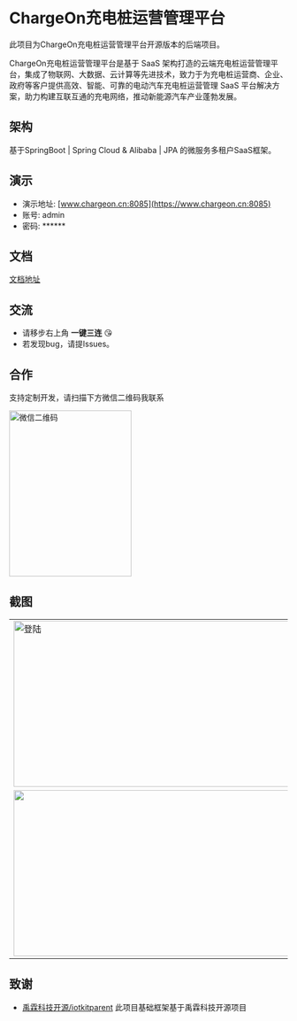 # ChargeOn充电桩运营管理平台


此项目为ChargeOn充电桩运营管理平台开源版本的后端项目。

ChargeOn充电桩运营管理平台是基于 SaaS 架构打造的云端充电桩运营管理平台，集成了物联网、大数据、云计算等先进技术，致力于为充电桩运营商、企业、政府等客户提供高效、智能、可靠的电动汽车充电桩运营管理 SaaS 平台解决方案，助力构建互联互通的充电网络，推动新能源汽车产业蓬勃发展。


## 架构
基于SpringBoot | Spring Cloud & Alibaba |  JPA 的微服务多租户SaaS框架。

## 演示
- 演示地址: [www.chargeon.cn:8085](https://www.chargeon.cn:8085)
- 账号: admin
- 密码: ******

## 文档
[文档地址](https://cned5b7owj.feishu.cn/docx/MKxwdGpYSon94PxWBIocb7UAnxd?from=from_copylink)

## 交流

- 请移步右上角  **一键三连** :kissing_heart:
- 若发现bug，请提Issues。

## 合作

支持定制开发，请扫描下方微信二维码我联系

<img src="https://www.chargeon.cn/screen/wechat-qrcode.png" alt="微信二维码" width="221" height="300" />


## 截图

<table>
    <tr>
        <td><img src="https://www.chargeon.cn/screen/screen-1.png" alt="登陆" width="533" height="300" /></td>
        <td><img src="https://www.chargeon.cn/screen/screen-2.png" alt=""  width="533" height="300" /></td>
    </tr>
    <tr>
        <td><img src="https://www.chargeon.cn/screen/screen-3.png" alt=""  width="533" height="300" /></td>
        <td><img src="https://www.chargeon.cn/screen/screen-4.png" alt=""  width="533" height="300" /></td>
    </tr>
</table>


## 致谢

- [禹霖科技开源/iotkitparent](https://portrait.gitee.com/open-iita/iotkitparent) 此项目基础框架基于禹霖科技开源项目
